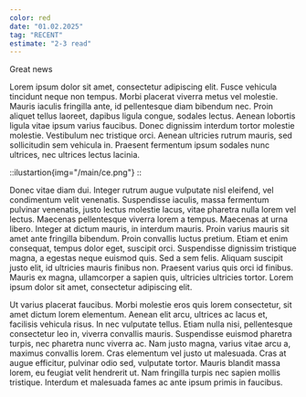 ```yaml
---
color: red
date: "01.02.2025"
tag: "RECENT"
estimate: "2-3 read"
---
```


Great news

<!--more-->

Lorem ipsum dolor sit amet, consectetur adipiscing elit. Fusce vehicula tincidunt neque non tempus. Morbi placerat viverra metus vel molestie. Mauris iaculis fringilla ante, id pellentesque diam bibendum nec. Proin aliquet tellus laoreet, dapibus ligula congue, sodales lectus. Aenean lobortis ligula vitae ipsum varius faucibus. Donec dignissim interdum tortor molestie molestie. Vestibulum nec tristique orci. Aenean ultricies rutrum mauris, sed sollicitudin sem vehicula in. Praesent fermentum ipsum sodales nunc ultrices, nec ultrices lectus lacinia.

::ilustartion{img="/main/ce.png"}
::

Donec vitae diam dui. Integer rutrum augue vulputate nisl eleifend, vel condimentum velit venenatis. Suspendisse iaculis, massa fermentum pulvinar venenatis, justo lectus molestie lacus, vitae pharetra nulla lorem vel lectus. Maecenas pellentesque viverra lorem a tempus. Maecenas at urna libero. Integer at dictum mauris, in interdum mauris. Proin varius mauris sit amet ante fringilla bibendum. Proin convallis luctus pretium. Etiam et enim consequat, tempus dolor eget, suscipit orci. Suspendisse dignissim tristique magna, a egestas neque euismod quis. Sed a sem felis. Aliquam suscipit justo elit, id ultricies mauris finibus non. Praesent varius quis orci id finibus. Mauris ex magna, ullamcorper a sapien quis, ultricies ultricies tortor. Lorem ipsum dolor sit amet, consectetur adipiscing elit.

Ut varius placerat faucibus. Morbi molestie eros quis lorem consectetur, sit amet dictum lorem elementum. Aenean elit arcu, ultrices ac lacus et, facilisis vehicula risus. In nec vulputate tellus. Etiam nulla nisi, pellentesque consectetur leo in, viverra convallis mauris. Suspendisse euismod pharetra turpis, nec pharetra nunc viverra ac. Nam justo magna, varius vitae arcu a, maximus convallis lorem. Cras elementum vel justo ut malesuada. Cras at augue efficitur, pulvinar odio sed, vulputate tortor. Mauris blandit massa lorem, eu feugiat velit hendrerit ut. Nam fringilla turpis nec sapien mollis tristique. Interdum et malesuada fames ac ante ipsum primis in faucibus.
